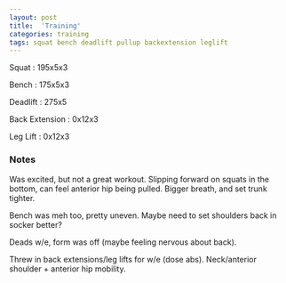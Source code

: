 ```yaml
---
layout: post
title:  'Training'
categories: training
tags: squat bench deadlift pullup backextension leglift
---
```


Squat       :   195x5x3

Bench       :   175x5x3

Deadlift    :   275x5

Back Extension  :   0x12x3

Leg Lift    :   0x12x3

### Notes

Was excited, but not a great workout. Slipping forward on squats in the bottom, can feel
anterior hip being pulled. Bigger breath, and set trunk tighter.

Bench was meh too, pretty uneven. Maybe need to set shoulders back in socker better?

Deads w/e, form was off (maybe feeling nervous about back).

Threw in back extensions/leg lifts for w/e (dose abs). Neck/anterior shoulder + anterior
hip mobility.
